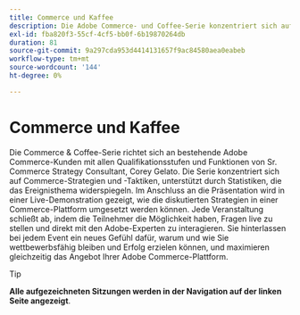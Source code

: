 ```yaml
---
title: Commerce und Kaffee
description: Die Adobe Commerce- und Coffee-Serie konzentriert sich auf Commerce-Strategien und -Taktiken, unterstützt durch Statistiken, die das Ereignisthema widerspiegeln.
exl-id: fba820f3-55cf-4cf5-bb0f-6b19870264db
duration: 81
source-git-commit: 9a297cda953d4414131657f9ac84580aea0eabeb
workflow-type: tm+mt
source-wordcount: '144'
ht-degree: 0%

---
```


# Commerce und Kaffee

Die Commerce &amp; Coffee-Serie richtet sich an bestehende Adobe Commerce-Kunden mit allen Qualifikationsstufen und Funktionen von Sr. Commerce Strategy Consultant, Corey Gelato. Die Serie konzentriert sich auf Commerce-Strategien und -Taktiken, unterstützt durch Statistiken, die das Ereignisthema widerspiegeln. Im Anschluss an die Präsentation wird in einer Live-Demonstration gezeigt, wie die diskutierten Strategien in einer Commerce-Plattform umgesetzt werden können. Jede Veranstaltung schließt ab, indem die Teilnehmer die Möglichkeit haben, Fragen live zu stellen und direkt mit den Adobe-Experten zu interagieren. Sie hinterlassen bei jedem Event ein neues Gefühl dafür, warum und wie Sie wettbewerbsfähig bleiben und Erfolg erzielen können, und maximieren gleichzeitig das Angebot Ihrer Adobe Commerce-Plattform.

<!--
## What's New

<table>
<tr>
  <td>
    <a href="https://experienceleague.adobe.com/docs/events/apac-commerce-recordings/2022/analysis-tool.html">
      <img alt="Adobe Commerce Site Wide Analysis Tool" src="./assets/analysis-tool.png" />
    </a>
     <div>
      <a href="https://experienceleague.adobe.com/docs/events/apac-commerce-recordings/2022/analysis-tool.html">
        <strong>Adobe Commerce Site Wide Analysis Tool</strong>
      </a>
    </div>
    <p>
    <em>This webinar is ideal for merchants who want to get real-time access to all system insights, proactive steps to resolve any Adobe Commerce site problems and monitor overall site health.</em>
    <p>
  </td>
  <td>
    <a href="https://experienceleague.adobe.com/docs/events/apac-commerce-recordings/2022/new-relic.html">
      <img alt="New Relic Masterclass" src="./assets/new-relic.png" />
    </a>
     <div>
      <a href="https://experienceleague.adobe.com/docs/events/apac-commerce-recordings/2022/new-relic.html">
        <strong>New Relic Masterclass</strong>
      </a>
    </div>
    <p>
    <em>Join this webinar to learn how to take control of your infrastructure with New Relic. Approach your next campaign with absolute confidence by accessing and understanding your infrastructure data.</em>
    <p>
  </td>  
  <td>
    <a href="https://experienceleague.adobe.com/docs/events/apac-commerce-recordings/2022/upgrade.html">
      <img alt="Benefits of upgrading to Adobe Commerce 2.4.4" src="./assets/upgrade.png" />
    </a>
     <div>
      <a href="https://experienceleague.adobe.com/docs/events/apac-commerce-recordings/2022/upgrade.html">
        <strong>Benefits of upgrading to Adobe Commerce 2.4.4</strong>
      </a>
    </div>
    <p>
    <em>The latest Adobe Commerce release marks a step forward in commerce capabilities, security and performance. Join this webinar to find out how to plan and execute a smooth upgrade to take advantage of the latest improvements.</em>
    <p>
  </td>
</tr>
</table>
-->

>[!TIP]
>
>**Alle aufgezeichneten Sitzungen werden in der Navigation auf der linken Seite angezeigt**.
